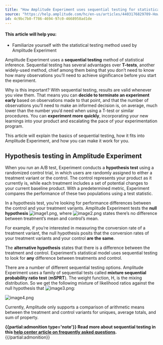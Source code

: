 ```yaml
---
title: "How Amplitude Experiment uses sequential testing for statistical inference"
source: "https://help.amplitude.com/hc/en-us/articles/4403176829709-How-Amplitude-Experiment-uses-sequential-testing-for-statistical-inference"
id: 4c9bc7b0-f786-4694-97c0-4668958ad1de
---
```


#### This article will help you:

* Familiarize yourself with the statistical testing method used by Amplitude Experiment

Amplitude Experiment uses a **sequential testing** method of statistical inference. Sequential testing has several advantages over **T-tests**, another widely-used method, chief among them being that you don’t need to know how many observations you’ll need to achieve significance before you start the experiment.

Why is this important? With sequential testing, results are valid whenever you view them. That means you can **decide to terminate an experiment early** based on observations made to that point, and that the number of observations you’ll need to make an informed decision is, on average, much lower than the number you’d need when using a T-test or similar procedures. You can **experiment more quickly**, incorporating your new learnings into your product and escalating the pace of your experimentation program.

This article will explain the basics of sequential testing, how it fits into Amplitude Experiment, and how you can make it work for you.

## Hypothesis testing in Amplitude Experiment

When you run an A/B test, Experiment conducts a **hypothesis test** using a randomized control trial, in which users are randomly assigned to either a treatment variant or the control. The control represents your product as it currently is, while each treatment includes a set of potential changes to your current baseline product. With a predetermined metric, Experiment compares the performance of these two populations using a test statistic. 

In a hypothesis test, you’re looking for performance differences between the control and your treatment variants. Amplitude Experiment tests the **null hypothesis** ![image1.png](/output/img/under-the-hood/image1-png.png), where ![image2.png](/output/img/under-the-hood/image2-png.png) states there’s no difference between treatment’s mean and control’s mean.

For example, if you’re interested in measuring the conversion rate of a treatment variant, the null hypothesis posits that the conversion rates of your treatment variants and your control **are the same**.

The **alternative hypothesis** states that there is a difference between the treatment and control. Experiment’s statistical model uses sequential testing to look for **any** difference between treatments and control.

There are a number of different sequential testing options. Amplitude Experiment uses a family of sequential tests called **mixture sequential probability ratio test** (**mSPRT**). The weight function, H, is the mixing distribution. So we get the following mixture of likelihood ratios against the null hypothesis that ![image3.png](/output/img/under-the-hood/image3-png.png):

![image4.png](/output/img/under-the-hood/image4-png.png)

Currently, Amplitude only supports a comparison of arithmetic means between the treatment and control variants for uniques, average totals, and sum of property.

**{{partial:admonition type='note'}}
 Read more about sequential testing in this [help center article on frequently asked questions](/experiment/experiment-theory/analyze-with-t-test).**
{{/partial:admonition}}
